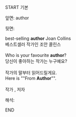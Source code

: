 START
기본

앞면:
author


뒷면:
 <div><div>best-selling <strong>author</strong> Joan Collins </div><div><div>베스트셀러 작가인 조안 콜린스</div></div></div><div><br></div><div><div>Who is your favourite <strong>author</strong>? </div><div><div>당신이 좋아하는 작가는 누구예요?</div></div></div><div><br></div><div><div><div><span>작가의 말부터 읽어드릴게요.</span></div></div><div><div><span>Here is ""From <strong>Author</strong>"".</span></div></div></div><div><br></div><div><span>작가 , </span>저자  <div>


해석:
<!--ID: 1746614453468-->
END